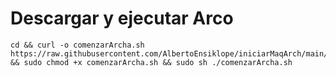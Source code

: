 # Descargar y ejecutar Arco
```
cd && curl -o comenzarArcha.sh https://raw.githubusercontent.com/AlbertoEnsiklope/iniciarMaqArch/main/comenzarArcha.sh && sudo chmod +x comenzarArcha.sh && sudo sh ./comenzarArcha.sh
```
